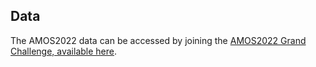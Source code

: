 ## Data

The AMOS2022 data can be accessed by joining the [AMOS2022 Grand Challenge, available here](https://amos22.grand-challenge.org/).

<!-- Keep your data (e.g. from evaluations here)

* If you involved human subjects in any form, you will require ethical permission.
    * Keep records of all items related to ethics in `data/ethics`. There are templates for scripts, guidance provided.
    * **You must have scanned PDFs of signed checklists in this folder**, or PDFs of ethics confirmations from other sources
    * Ensure you remain GDPR compliant. In general:
        * Never collect personally identifiable information if at all possible. 
        * Pseudonymise identifiers for subjects. 
        * Use coarse demographic values unless you need specific information (for example, if you need age ranges, collect ranges, not specific ages)
        * Ensure you have explicit consent for the storage and use of data from human subjects
        * DO NOT STORE PERSONALLY IDENTIFIABLE INFORMATION ON REMOTE SERVERS (no Dropbox, Github, etc.)

* Keep a written description of the data, what is contained, and how it was captured in `data/readme.md`
* Record all raw data as an immutable store. **Never modify captured data.** 
    * Keep this under `data/raw`
    * This could be logs, questionnaire responses, computation results

* Write scripts to produced processed data from these (e.g. tidy dataframes, excel sheets, csv files, HDF5 files, sqlite databases)
* Write scripts that process these into results, visualisations, tables that you include in your project.
* If you use Jupyter/RStudio notebooks, place these in `data/notebooks` and name them carefully (not "Untitled1", "Untitled2").

* You may need to remove the `data/` folder from version control if the data size is too large or you are bound by confidentiality.
* If you do so **make sure you have good backups**
 -->
